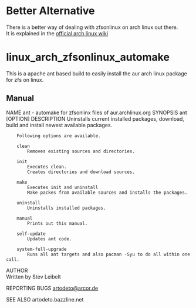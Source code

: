 # Better Alternative

There is a better way of dealing with zfsonlinux on arch linux out there.  
It is explained in the [official arch linux wiki](https://wiki.archlinux.org/index.php/ZFS)

# linux_arch_zfsonlinux_automake

This is a apache ant based build to easily install the aur arch linux package for zfs on linux.

## Manual
NAME
        ant - automake for zfsonlinx files of aur.archlinux.org
SYNOPSIS
        ant [OPTION]
DESCRIPTION
        Uninstalls current installed packages, download, build and install newest available packages.

        Following options are available.

        clean
            Removes existing sources and directories.

        init
            Executes clean.
            Creates directories and download sources.

        make
            Executes init and uninstall
            Make packes from available sources and installs the packages.

        uninstall
            Uninstalls installed packages.

        manual
            Prints out this manual.

        self-update
            Updates ant code.

        system-full-upgrade
            Runs all ant targets and also pacman -Syu to do all within one call.
AUTHOR  
        Written by Stev Leibelt

REPORTING BUGS
        artodeto@arcor.de

SEE ALSO
        artodeto.bazzline.net
